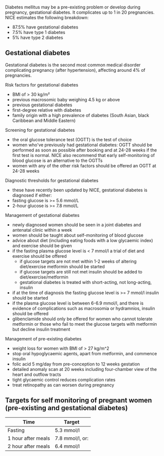Diabetes mellitus may be a pre\-existing problem or develop during pregnancy, gestational diabetes. It complicates up to 1 in 20 pregnancies. NICE estimates the following breakdown:  
* 87\.5% have gestational diabetes
* 7\.5% have type 1 diabetes
* 5% have type 2 diabetes

  
Gestational diabetes
--------------------

  
Gestational diabetes is the second most common medical disorder complicating pregnancy (after hypertension), affecting around 4% of pregnancies.  
  
Risk factors for gestational diabetes  
* BMI of \> 30 kg/m²
* previous macrosomic baby weighing 4\.5 kg or above
* previous gestational diabetes
* first\-degree relative with diabetes
* family origin with a high prevalence of diabetes (South Asian, black Caribbean and Middle Eastern)

  
Screening for gestational diabetes  
* the oral glucose tolerance test (OGTT) is the test of choice
* women who've previously had gestational diabetes: OGTT should be performed as soon as possible after booking and at 24\-28 weeks if the first test is normal. NICE also recommend that early self\-monitoring of blood glucose is an alternative to the OGTTs
* women with any of the other risk factors should be offered an OGTT at 24\-28 weeks

  
Diagnostic thresholds for gestational diabetes  
* these have recently been updated by NICE, gestational diabetes is diagnosed if either:
* fasting glucose is \>\= 5\.6 mmol/L
* 2\-hour glucose is \>\= 7\.8 mmol/L

  
Management of gestational diabetes  
* newly diagnosed women should be seen in a joint diabetes and antenatal clinic within a week
* women should be taught about self\-monitoring of blood glucose
* advice about diet (including eating foods with a low glycaemic index) and exercise should be given
* if the fasting plasma glucose level is \< 7 mmol/l a trial of diet and exercise should be offered
	+ if glucose targets are not met within 1\-2 weeks of altering diet/exercise metformin should be started
	+ if glucose targets are still not met insulin should be added to diet/exercise/metformin
	+ gestational diabetes is treated with short\-acting, not long\-acting, insulin
* if at the time of diagnosis the fasting glucose level is \>\= 7 mmol/l insulin should be started
* if the plasma glucose level is between 6\-6\.9 mmol/l, and there is evidence of complications such as macrosomia or hydramnios, insulin should be offered
* glibenclamide should only be offered for women who cannot tolerate metformin or those who fail to meet the glucose targets with metformin but decline insulin treatment

  
Management of pre\-existing diabetes  
* weight loss for women with BMI of \> 27 kg/m^2
* stop oral hypoglycaemic agents, apart from metformin, and commence insulin
* folic acid 5 mg/day from pre\-conception to 12 weeks gestation
* detailed anomaly scan at 20 weeks including four\-chamber view of the heart and outflow tracts
* tight glycaemic control reduces complication rates
* treat retinopathy as can worsen during pregnancy

  
Targets for self monitoring of pregnant women (pre\-existing and gestational diabetes)
--------------------------------------------------------------------------------------

  


| Time | Target |
| --- | --- |
| Fasting | 5\.3 mmol/l |
| 1 hour after meals | 7\.8 mmol/l, or: |
| 2 hour after meals | 6\.4 mmol/l |

